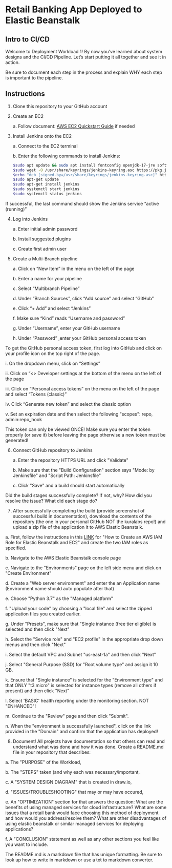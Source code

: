 # Retail Banking App Deployed to Elastic Beanstalk
## Intro to CI/CD

Welcome to Deployment Workload 1! By now you’ve learned about system designs and the CI/CD Pipeline. Let’s start putting it all together and see it in action.

Be sure to document each step in the process and explain WHY each step is important to the pipeline.

## Instructions

1. Clone this repository to your GitHub account

2. Create an EC2

    a. Follow document: [AWS EC2 Quickstart Guide](https://github.com/kura-labs-org/AWS-EC2-Quick-Start-Guide/blob/main/AWS%20EC2%20Quick%20Start%20Guide.pdf) if needed

3. Install Jenkins onto the EC2

    a. Connect to the EC2 terminal

    b. Enter the following commands to install Jenkins:

    ```bash
    $sudo apt update && sudo apt install fontconfig openjdk-17-jre software-properties-common && sudo add-apt-repository ppa:deadsnakes/ppa && sudo apt install python3.7     python3.7-venv
    $sudo wget -O /usr/share/keyrings/jenkins-keyring.asc https://pkg.jenkins.io/debian-stable/jenkins.io-2023.key
    $echo "deb [signed-by=/usr/share/keyrings/jenkins-keyring.asc]" https://pkg.jenkins.io/debian-stable binary/ | sudo tee /etc/apt/sources.list.d/jenkins.list > /dev/null
    $sudo apt-get update
    $sudo apt-get install jenkins
    $sudo systemctl start jenkins
    $sudo systemctl status jenkins
    ```
    
If successful, the last command should show the Jenkins service “active (running)”

4. Log into Jenkins

    a. Enter initial admin password

    b. Install suggested plugins

    c. Create first admin user

5. Create a Multi-Branch pipeline

    a. Click on “New Item” in the menu on the left of the page

    b. Enter a name for your pipeline

    c. Select “Multibranch Pipeline”

    d. Under “Branch Sources”, click “Add source” and select “GitHub”

    e. Click “+ Add” and select “Jenkins”

    f. Make sure “Kind” reads “Username and password”

    g. Under “Username”, enter your GitHub username

    h. Under “Password” ,enter your GitHub personal access token

To get the GitHub personal access token, first log into GitHub and click on your profile icon on the top right of the page.

i. On the dropdown menu, click on “Settings”

ii. Click on “<> Developer settings at the bottom of the menu on the left of the page

iii. Click on “Personal access tokens” on the menu on the left of the page and select “Tokens (classic)”

iv. Click “Generate new token” and select the classic option

v. Set an expiration date and then select the following "scopes": repo, admin:repo_hook

This token can only be viewed ONCE! Make sure you enter the token properly (or save it) before leaving the page otherwise a new token must be generated!

6. Connect GitHub repository to Jenkins

    a. Enter the repository HTTPS URL and click "Validate"

    b. Make sure that the "Build Configuration" section says "Mode: by Jenkinsfile" and "Script Path: Jenkinsfile"

    c. Click "Save" and a build should start automatically

Did the build stages successfully complete? If not, why? How did you resolve the issue? What did each stage do?

7. After successfully completing the build (provide screenshot of successful build in documentation), download the contents of the repository (the one in your personal GitHub NOT the kuralabs repo!) and upload a zip file of the application it to AWS Elastic Beanstalk.

a. First, follow the instructions in this [LINK](https://scribehow.com/shared/How_to_Create_an_AWS_IAM_Role_for_Elastic_Beanstalk_and_EC2__kTg4B7zRRxCp-aYTJc-WLg) for "How to Create an AWS IAM Role for Elastic Beanstalk and EC2" and create the two IAM roles as specified.

b. Navigate to the AWS Elastic Beanstalk console page

c. Navigate to the "Environments" page on the left side menu and click on "Create Environment"

d. Create a "Web server environment" and enter the an Application name (Environment name should auto populate after that)

e. Choose "Python 3.7" as the "Managed platform"

f. "Upload your code" by choosing a "local file" and select the zipped application files you created earlier.

g. Under "Presets", make sure that "Single instance (free tier eligible) is selected and then click "Next"

h. Select the "Service role" and "EC2 profile" in the appropriate drop down menus and then click "Next"

i. Select the default VPC and Subnet "us-east-1a" and then click "Next"

j. Select "General Purpose (SSD) for "Root volume type" and assign it 10 GB.

k. Ensure that "Single instance" is selected for the "Environment type" and that ONLY "t3.micro" is selected for instance types (remove all others if present) and then click "Next"

l. Select 'BASIC' health reporting under the monitoring section. NOT "ENHANCED"!

m. Continue to the "Review" page and then click "Submit".

n. When the "environment is successfully launched", click on the link provided in the "Domain" and confirm that the application has deployed!

8. Document! All projects have documentation so that others can read and understand what was done and how it was done. Create a README.md file in your repository that describes:

a. The "PURPOSE" of the Workload,

b. The "STEPS" taken (and why each was necessary/important,

c. A "SYSTEM DESIGN DIAGRAM" that is created in draw.io,

d. "ISSUES/TROUBLESHOOTING" that may or may have occured,

e. An "OPTIMIZATION" section for that answers the question: What are the benefits of using managed services for cloud infrastructure? What are some issues that a retail bank would face choosing this method of deployment and how would you address/resolve them? What are other disadvantages of using elastic beanstalk or similar managed services for deploying applications?

f. A "CONCLUSION" statement as well as any other sections you feel like you want to include.

The README.md is a markdown file that has unique formatting. Be sure to look up how to write in markdown or use a txt to markdown converter.
